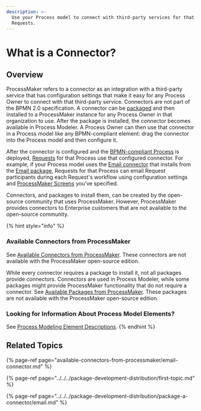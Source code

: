 ```yaml
---
description: >-
  Use your Process model to connect with third-party services for that Process's
  Requests.
---
```


# What is a Connector?

## Overview

ProcessMaker refers to a connector as an integration with a third-party service that has configuration settings that make it easy for any Process Owner to connect with that third-party service. Connectors are not part of the BPMN 2.0 specification. A connector can be [packaged](../../../package-development-distribution/first-topic.md) and then installed to a ProcessMaker instance for any Process Owner in that organization to use. After the package is installed, the connector becomes available in Process Modeler. A Process Owner can then use that connector in a Process model like any BPMN-compliant element: drag the connector into the Process model and then configure it.

After the connector is configured and the [BPMN-compliant Process](../validate-bpmn-2.0-compliance.md) is deployed, [Requests](../../../using-processmaker/requests/what-is-a-request.md) for that Process use that configured connector. For example, if your Process model uses the [Email connector](available-connectors-from-processmaker/email-connector.md) that installs from the [Email package](../../../package-development-distribution/package-a-connector/email.md), Requests for that Process can email Request participants during  each Request's workflow using configuration settings and [ProcessMaker Screens](../../design-forms/screens-builder/types-for-screens.md#email) you've specified.

Connectors, and packages to install them, can be created by the open-source community that uses ProcessMaker. However, ProcessMaker provides connectors to Enterprise customers that are not available to the open-source community.

{% hint style="info" %}
### Available Connectors from ProcessMaker

See [Available Connectors from ProcessMaker](available-connectors-from-processmaker/). These connectors are not available with the ProcessMaker open-source edition.

While every connector requires a package to install it, not all packages provide connectors. Connectors are used in Process Modeler, while some packages might provide ProcessMaker functionality that do not require a connector. See [Available Packages from ProcessMaker](../../../package-development-distribution/package-a-connector/). These packages are not available with the ProcessMaker open-source edition.

### Looking for Information About Process Model Elements?

See [Process Modeling Element Descriptions](../model-your-process/process-modeling-element-descriptions.md).
{% endhint %}

## Related Topics

{% page-ref page="available-connectors-from-processmaker/email-connector.md" %}

{% page-ref page="../../../package-development-distribution/first-topic.md" %}

{% page-ref page="../../../package-development-distribution/package-a-connector/email.md" %}

